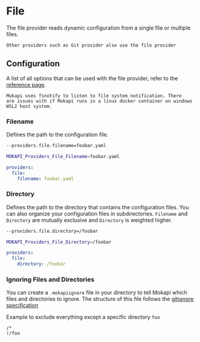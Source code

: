 # File

The file provider reads dynamic configuration from a single file or 
multiple files.

``` box=tip
Other providers such as Git provider also use the file provider
```

## Configuration
A list of all options that can be used with the file provider, refer to
the [reference page](/docs/references/static-configuration.md).

``` box=limitation
Mokapi uses fsnotify to listen to file system notification. There
are issues with if Mokapi runs in a linux docker container on windows
WSL2 host system.
```

### Filename
Defines the path to the configuration file.
```bash tab=CLI
--providers.file.filename=foobar.yaml
```
```bash tab=Env
MOKAPI_Providers_File_Filename=foobar.yaml
```
```yaml tab=File (YAML)
providers:
  file:
    filename: foobar.yaml
```

### Directory
Defines the path to the directory that contains the configuration files.
You can also organize your configuration files in subdirectories. 
`Filename` and `Directory` are mutually exclusive and `Directory` is weighted higher.

```bash tab=CLI
--providers.file.directory=/foobar
```
```bash tab=Env
MOKAPI_Providers_File_Directory=/foobar
```
```yaml tab=File (YAML)
providers:
  file:
    directory: /foobar
```

### Ignoring Files and Directories
You can create a `.mokapiignore` file in your directory to tell
Mokapi which files and directories to ignore. The structure of this
file follows the [gitignore specification](https://git-scm.com/docs/gitignore)

Example to exclude everything except a specific directory `foo`
```
/*
!/foo
```